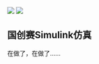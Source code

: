 ![ ](https://img.shields.io/badge/license-GPL3-red)     ![ ](https://img.shields.io/badge/build-passing-green)
## 国创赛Simulink仿真
在做了，在做了……
